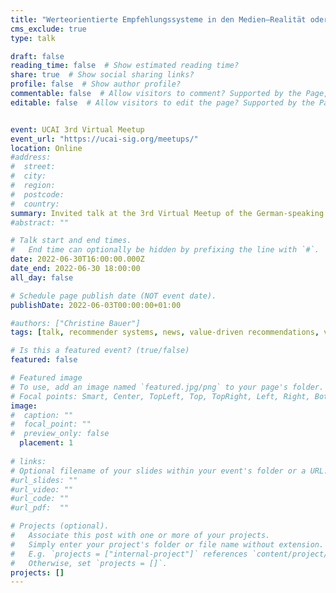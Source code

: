 ```yaml
---
title: "Werteorientierte Empfehlungssysteme in den Medien—Realität oder Utopie?"
cms_exclude: true
type: talk

draft: false
reading_time: false  # Show estimated reading time?
share: true  # Show social sharing links?
profile: false  # Show author profile?
commentable: false  # Allow visitors to comment? Supported by the Page, Post, and Docs content types.
editable: false  # Allow visitors to edit the page? Supported by the Page, Post, and Docs content types.


event: UCAI 3rd Virtual Meetup
event_url: "https://ucai-sig.org/meetups/"
location: Online
#address:
#  street: 
#  city: 
#  region:
#  postcode:
#  country: 
summary: Invited talk at the 3rd Virtual Meetup of the German-speaking community on user-centered AI.
#abstract: ""

# Talk start and end times.
#   End time can optionally be hidden by prefixing the line with `#`.
date: 2022-06-30T16:00:00.000Z
date_end: 2022-06-30 18:00:00
all_day: false

# Schedule page publish date (NOT event date).
publishDate: 2022-06-03T00:00:00+01:00

#authors: ["Christine Bauer"]
tags: [talk, recommender systems, news, value-driven recommendations, values]

# Is this a featured event? (true/false)
featured: false

# Featured image
# To use, add an image named `featured.jpg/png` to your page's folder. 
# Focal points: Smart, Center, TopLeft, Top, TopRight, Left, Right, BottomLeft, Bottom, BottomRight.
image:
#  caption: ""
#  focal_point: ""
#  preview_only: false
  placement: 1
  
# links:
# Optional filename of your slides within your event's folder or a URL.
#url_slides: ""
#url_video: ""
#url_code: ""
#url_pdf:  ""

# Projects (optional).
#   Associate this post with one or more of your projects.
#   Simply enter your project's folder or file name without extension.
#   E.g. `projects = ["internal-project"]` references `content/project/deep-learning/index.md`.
#   Otherwise, set `projects = []`.
projects: []
---
```



